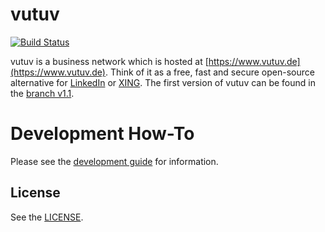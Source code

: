 # vutuv

[![Build Status](https://travis-ci.org/vutuv/vutuv.svg?branch=master)](https://travis-ci.org/vutuv/vutuv)

vutuv is a business network which is hosted at [https://www.vutuv.de](https://www.vutuv.de). Think of it as a free, fast and secure open-source alternative for [LinkedIn](https://www.linkedin.com) or [XING](https://www.xing.com). The first version of vutuv can be found in the [branch v1.1](https://github.com/vutuv/vutuv/tree/v1.1).

# Development How-To

Please see the [development guide](https://github.com/vutuv/vutuv/blob/master/DEVELOPMENT_GUIDE.md)
for information.

## License

See the [LICENSE](https://github.com/vutuv/vutuv/blob/master/LICENSE.TXT).
